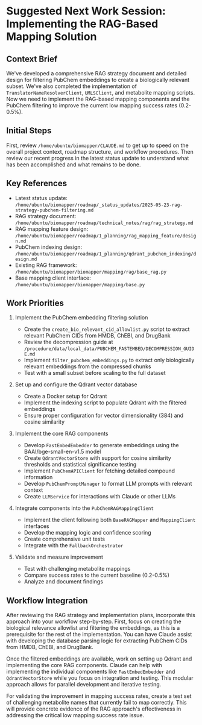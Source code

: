 # Suggested Next Work Session: Implementing the RAG-Based Mapping Solution

## Context Brief
We've developed a comprehensive RAG strategy document and detailed design for filtering PubChem embeddings to create a biologically relevant subset. We've also completed the implementation of `TranslatorNameResolverClient`, `UMLSClient`, and metabolite mapping scripts. Now we need to implement the RAG-based mapping components and the PubChem filtering to improve the current low mapping success rates (0.2-0.5%).

## Initial Steps
First, review `/home/ubuntu/biomapper/CLAUDE.md` to get up to speed on the overall project context, roadmap structure, and workflow procedures. Then review our recent progress in the latest status update to understand what has been accomplished and what remains to be done.

## Key References
- Latest status update: `/home/ubuntu/biomapper/roadmap/_status_updates/2025-05-23-rag-strategy-pubchem-filtering.md`
- RAG strategy document: `/home/ubuntu/biomapper/roadmap/technical_notes/rag/rag_strategy.md`
- RAG mapping feature design: `/home/ubuntu/biomapper/roadmap/1_planning/rag_mapping_feature/design.md`
- PubChem indexing design: `/home/ubuntu/biomapper/roadmap/1_planning/qdrant_pubchem_indexing/design.md`
- Existing RAG framework: `/home/ubuntu/biomapper/biomapper/mapping/rag/base_rag.py`
- Base mapping client interface: `/home/ubuntu/biomapper/biomapper/mapping/base.py`

## Work Priorities
1. Implement the PubChem embedding filtering solution
   - Create the `create_bio_relevant_cid_allowlist.py` script to extract relevant PubChem CIDs from HMDB, ChEBI, and DrugBank
   - Review the decompression guide at `/procedure/data/local_data/PUBCHEM_FASTEMBED/DECOMPRESSION_GUIDE.md`
   - Implement `filter_pubchem_embeddings.py` to extract only biologically relevant embeddings from the compressed chunks
   - Test with a small subset before scaling to the full dataset

2. Set up and configure the Qdrant vector database
   - Create a Docker setup for Qdrant
   - Implement the indexing script to populate Qdrant with the filtered embeddings
   - Ensure proper configuration for vector dimensionality (384) and cosine similarity

3. Implement the core RAG components
   - Develop `FastEmbedEmbedder` to generate embeddings using the BAAI/bge-small-en-v1.5 model
   - Create `QdrantVectorStore` with support for cosine similarity thresholds and statistical significance testing
   - Implement `PubChemAPIClient` for fetching detailed compound information
   - Develop `PubChemPromptManager` to format LLM prompts with relevant context
   - Create `LLMService` for interactions with Claude or other LLMs

4. Integrate components into the `PubChemRAGMappingClient`
   - Implement the client following both `BaseRAGMapper` and `MappingClient` interfaces
   - Develop the mapping logic and confidence scoring
   - Create comprehensive unit tests
   - Integrate with the `FallbackOrchestrator`

5. Validate and measure improvement
   - Test with challenging metabolite mappings
   - Compare success rates to the current baseline (0.2-0.5%)
   - Analyze and document findings

## Workflow Integration
After reviewing the RAG strategy and implementation plans, incorporate this approach into your workflow step-by-step. First, focus on creating the biological relevance allowlist and filtering the embeddings, as this is a prerequisite for the rest of the implementation. You can have Claude assist with developing the database parsing logic for extracting PubChem CIDs from HMDB, ChEBI, and DrugBank.

Once the filtered embeddings are available, work on setting up Qdrant and implementing the core RAG components. Claude can help with implementing the individual components like `FastEmbedEmbedder` and `QdrantVectorStore` while you focus on integration and testing. This modular approach allows for parallel development and iterative testing.

For validating the improvement in mapping success rates, create a test set of challenging metabolite names that currently fail to map correctly. This will provide concrete evidence of the RAG approach's effectiveness in addressing the critical low mapping success rate issue.
